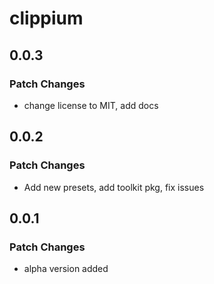 # clippium

## 0.0.3

### Patch Changes

- change license to MIT, add docs

## 0.0.2

### Patch Changes

- Add new presets, add toolkit pkg, fix issues

## 0.0.1

### Patch Changes

- alpha version added
